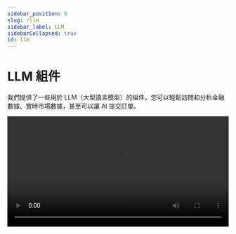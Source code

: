 ```yaml
---
sidebar_position: 6
slug: /llm
sidebar_label: LLM
sidebarCollapsed: true
id: llm
---
```


# LLM 組件

我們提供了一些用於 LLM（大型語言模型）的組件，您可以輕鬆訪問和分析金融數據、實時市場數據，甚至可以讓 AI 提交訂單。

<video src="https://pub.lbkrs.com/files/202503/SGozJNWBfYpta73i/longport-mcp.mp4" width="100%" autoplay loop controls  />

是的，您可以通過 LongPort OpenAPI 使用我們的 LLM 組件，今天就開始吧！

## LLMs 文本

OpenAPI 文件遵循 [LLMs 文本](https://llmstxt.org/) 提供 [llms.txt](https://open.longportapp.com/llms.txt) 以及每個文件的 Markdown 文件，基於這個 LLMs 文本，你可以為 AI 提供 LongPort OpenAPI 完整的文件字典作為 AI 輔助生成開發的參考信息，這樣 AI 能生成出來的代碼可以更準確。

- [https://open.longportapp.com/llms.txt](https://open.longportapp.com/llms.txt) - 大約 2104 個 token。

我們的每個文件也都提供 Markdown 格式，當您訪問它們時，只需在 URL 後添加 `.md` 後綴。

例如：

- https://open.longportapp.com/docs/getting-started.md
- https://open.longportapp.com/docs/quote/pull/static.md

### 演示

<video src="https://assets.lbkrs.com/uploads/030b2d42-c693-4290-aff1-9cfa6d819644/92fcb37035f4cc6fea390f63d18da7b5.mp4" width="100%" autoplay loop controls  />

### Cursor 內使用

打開 Cursor，打開命令面板（`Command + Shift + P`）搜索並選擇 **Add New Custom Docs**，並在出來的對話框中輸入 LongPort OpenAPI 的 LLMs Text 地址：

```
https://open.longportapp.com/llms.txt
```

添加成功後，Cursor Settings 裡面會是這樣：

<img src="https://assets.lbkrs.com/uploads/5d5d037f-d8fb-42ed-aa5e-6c59bd65d066/scr-20250423-qrgl.png" />

接下來你可以在 AI 的會話中，**@Add Context** 的 `docs` 菜單下選擇剛才添加的 Docs，這樣接下來與 AI 的會話中，AI 將會使用這些文件作為上下文。

<img src="https://assets.lbkrs.com/uploads/4c3c37d5-ead7-4854-8c8d-e8e77cdcd967/scr-20250423-qoxl.png" />

## MCP

我們正在為 LongPort OpenAPI 構建 [MCP](https://modelcontextprotocol.io/) 實現（基於我們的 SDK），您可以在支持 [MCP](https://modelcontextprotocol.io/) 的每個平台上使用它。

並且在我們的 GitHub 組織中也是開源的。

[https://github.com/longportapp/openapi](https://github.com/longportapp/openapi/tree/main/mcp)

### 安裝

開始之前閱讀 [快速開始](/docs/getting-started) 並獲得您的 `LONGPORT_APP_KEY`、`LONGPORT_APP_SECRET` 和 `LONGPORT_ACCESS_TOKEN`。

#### macOS 或 Linux

你可以在“終端”下面運行下面的腳本來直接安裝：

```bash
curl -sSL https://raw.githubusercontent.com/longportapp/openapi/refs/heads/main/mcp/install | bash
```

腳本執行完後，`longport-mcp` 將會安裝到 `/usr/local/bin/` 目錄下，運行下面的命令驗證是否正確：

```bash
longport-mcp -h
```

#### Windows

請訪問 [https://github.com/longportapp/openapi/releases](https://github.com/longportapp/openapi/releases) 下載 `longport-mcp-x86_64-pc-windows-msvc.zip` 並解壓獲得 `longport-mcp.exe`。

### 示例提示

完成伺服器設置並連接後，您可以與 AI 進行以下對話：

- AAPL 和 TSLA 股票的當前價格是多少？
- 特斯拉在過去一個月的表現如何？
- 查一下港股、美股主要指數的最新行情數據。
- 查一下 TSLA 和 AAPL 在過去一年的股票價格歷史。
- 比較 TSLA、AAPL 和 NVDA 在過去 3 個月的表現。
- 為我持有的股票生成投資組合表現圖表，並返回數據表和餅圖（直接返回結果，不要生成代碼）。
- 檢查我持有股票的最新價格，如果下跌/上漲超過 3%，以市場價格賣出（如果下跌）或買入（如果上漲）三分之一。

### Cursor 內使用

打開命令面板（`Command + Shift + P`），選擇 **Cursor Settings** 進入 Cursor Settings 界面，並選擇 **MCP Servers** 點擊 **Add new global MCP server** 按鈕。

在打開的 `mcp.json` 文件中增加下面的內容，請替換 `your-app-key`、`your-app-secret` 和 `your-access-token` 為您的實際值：

```json
{
  "mcpServers": {
    "longport-mcp": {
      "command": "/usr/local/bin/longport-mcp",
      "env": {
        "LONGPORT_APP_KEY": "your-app-key",
        "LONGPORT_APP_SECRET": "your-app-secret",
        "LONGPORT_ACCESS_TOKEN": "your-access-token"
      }
    }
  }
}
```

效果演示：

<img src="https://assets.lbkrs.com/uploads/415db9a3-a5e7-4610-87d7-75cf7146c706/scr-20250423-menf.png" />

### Cherry Studio 配置

在這一部分，我們將向您展示如何在您的 AI 聊天中配置 LongPort MCP（截圖使用了 [Cherry Studio](https://cherry-ai.com/)）。

**使用 STDIO 模式：**

確保您已經配置了環境變量並在系統中安裝了 `longport-mcp` 命令行工具。

![](https://pub.lbkrs.com/files/202503/QRuojGfGL1Lay7rs/SCR-20250331-jajy.png)

**使用 SSE 模式：**

您必須先啟動 SSE 服務器，可以使用以下命令：

```bash
longport-mcp --sse
```

然後配置您的 AI 聊天使用 `http://localhost:8000`。

![](https://pub.lbkrs.com/files/202503/PhUVovCsMqD2w2rL/SCR-20250319-snro.png)
